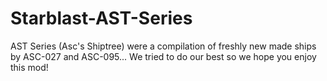 # Starblast-AST-Series
AST Series (Asc's Shiptree) were a compilation of freshly new made ships by ASC-027 and ASC-095... We tried to do our best so we hope you enjoy this mod!
